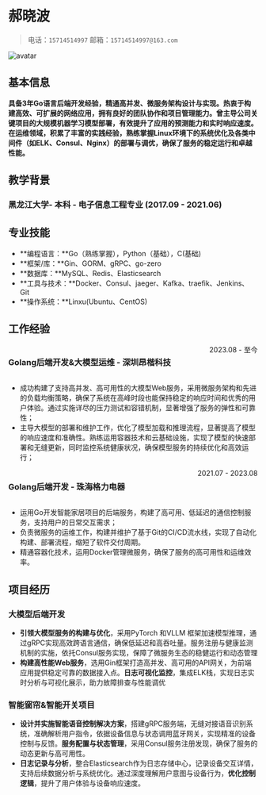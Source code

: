 # 郝晓波

> 电话：`15714514997`       邮箱：`15714514997@163.com`

<img src="E:/Typora%20picture/DSC_8686.JPG" alt="avatar">











## 基本信息

**具备3年Go语言后端开发经验，精通高并发、微服务架构设计与实现。热衷于构建高效、可扩展的网络应用，拥有良好的团队协作和项目管理能力。曾主导公司关键项目的大规模机器学习模型部署，有效提升了应用的预测能力和实时响应速度。在运维领域，积累了丰富的实践经验，熟练掌握Linux环境下的系统优化及各类中间件（如ELK、Consul、Nginx）的部署与调优，确保了服务的稳定运行和卓越性能。**

## 教学背景

### 黑龙江大学- 本科 - 电子信息工程专业   (2017.09 - 2021.06)

## 专业技能

- **编程语言：**Go（熟练掌握），Python（基础），C(基础)
- **框架/库：**Gin、GORM、gRPC、go-zero
- **数据库：**MySQL、Redis、Elasticsearch
- **工具与技术：**Docker、Consul、jaeger、Kafka、traefik、Jenkins、Git
- **操作系统：**Linxu(Ubuntu、CentOS)

## 工作经验

<div style="display: flex; justify-content: space-between;">
    <h3>Golang后端开发&大模型运维 - 深圳昂楷科技</h3> <span style="text-align: right">2023.08 - 至今</span>
</div>


* 成功构建了支持高并发、高可用性的大模型Web服务，采用微服务架构和先进的负载均衡策略，确保了系统在高峰时段也能保持稳定的响应时间和优秀的用户体验。通过实施详尽的压力测试和容错机制，显著增强了服务的弹性和可靠性；
* 主导大模型的部署和维护工作，优化了模型加载和推理流程，显著提高了模型的响应速度和准确性。熟练运用容器技术和云基础设施，实现了模型的快速部署和无缝更新，同时监控系统健康状况，确保模型服务的持续优化和高效运行；

<div style="display: flex; justify-content: space-between;">
    <h3>Golang后端开发 - 珠海格力电器</h3> <span style="text-align: right">2021.07 - 2023.08</span>
</div>

- 运用Go开发智能家居项目的后端服务，构建了高可用、低延迟的通信控制服务，支持用户的日常交互需求；
- 负责微服务的运维工作，构建并维护了基于Git的CI/CD流水线，实现了自动化构建、部署流程，缩短了软件交付周期。
- 精通容器化技术，运用Docker管理微服务，确保了服务的高可用性和运维效率。

## 项目经历

### 大模型后端开发

* **引领大模型服务的构建与优化**，采用PyTorch 和VLLM 框架加速模型推理，通过gRPC实现高效跨语言通信，确保低延迟和高吞吐量。服务注册与健康监测机制的实施，依托Consul服务实现，保障了微服务生态的稳健运行和动态管理
* **构建高性能Web服务**，选用Gin框架打造高并发、高可用的API网关，为前端应用提供稳定可靠的数据接入点。**日志可视化监控**，集成ELK栈，实现日志实时分析与可视化展示，助力故障排查与性能调优

### 智能窗帘&智能开关项目

* **设计并实施智能语音控制解决方案**，搭建gRPC服务端，无缝对接语音识别系统，准确解析用户指令，依据设备信息与状态调用蓝牙网关，实现精准的设备控制与反馈。**服务配置与状态管理**，采用Consul服务注册发现，确保了服务的动态更新与高可用性。
* **日志记录与分析**，整合Elasticsearch作为日志存储中心，记录设备交互详情，支持后续数据分析与系统优化。通过深度理解用户意图与设备行为，**优化控制逻辑**，提升了用户体验与设备响应速度。
